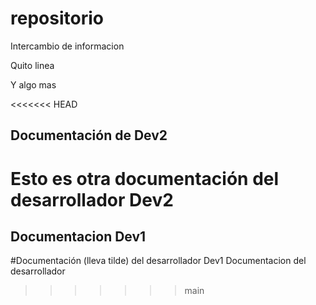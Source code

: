 # repositorio
Intercambio de informacion

Quito linea

Y algo mas



<<<<<<< HEAD
## Documentación de Dev2
Esto es otra documentación del desarrollador Dev2
=======
## Documentacion Dev1
#Documentación (lleva tilde) del desarrollador Dev1
Documentacion del desarrollador
>>>>>>> main
